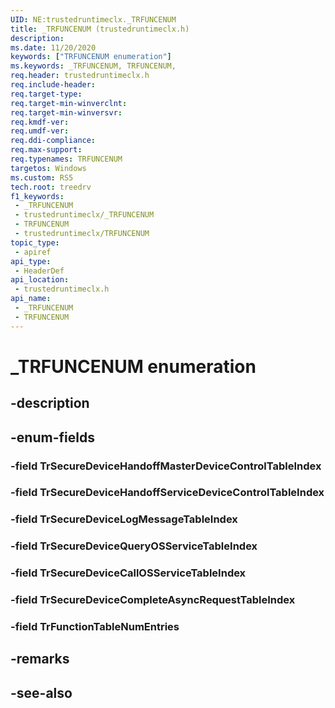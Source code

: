 ```yaml
---
UID: NE:trustedruntimeclx._TRFUNCENUM
title: _TRFUNCENUM (trustedruntimeclx.h)
description: 
ms.date: 11/20/2020
keywords: ["TRFUNCENUM enumeration"]
ms.keywords: _TRFUNCENUM, TRFUNCENUM,
req.header: trustedruntimeclx.h
req.include-header: 
req.target-type: 
req.target-min-winverclnt: 
req.target-min-winversvr: 
req.kmdf-ver: 
req.umdf-ver: 
req.ddi-compliance: 
req.max-support: 
req.typenames: TRFUNCENUM
targetos: Windows
ms.custom: RS5
tech.root: treedrv
f1_keywords:
 - _TRFUNCENUM
 - trustedruntimeclx/_TRFUNCENUM
 - TRFUNCENUM
 - trustedruntimeclx/TRFUNCENUM
topic_type:
 - apiref
api_type:
 - HeaderDef
api_location:
 - trustedruntimeclx.h
api_name:
 - _TRFUNCENUM
 - TRFUNCENUM
---
```


# _TRFUNCENUM enumeration


## -description

## -enum-fields

### -field TrSecureDeviceHandoffMasterDeviceControlTableIndex

### -field TrSecureDeviceHandoffServiceDeviceControlTableIndex

### -field TrSecureDeviceLogMessageTableIndex

### -field TrSecureDeviceQueryOSServiceTableIndex

### -field TrSecureDeviceCallOSServiceTableIndex

### -field TrSecureDeviceCompleteAsyncRequestTableIndex

### -field TrFunctionTableNumEntries

## -remarks

## -see-also

